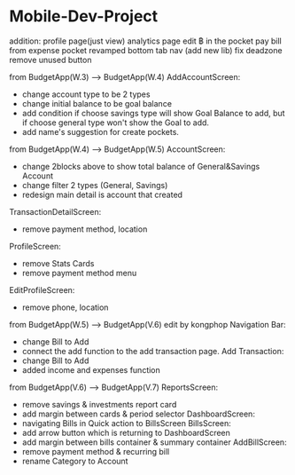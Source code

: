 # Mobile-Dev-Project
addition:
    profile page(just view)
    analytics page
    edit ฿ in the pocket
    pay bill from expense pocket
    revamped bottom tab nav (add new lib)
    fix deadzone
    remove unused button

from BudgetApp(W.3) --> BudgetApp(W.4)
AddAccountScreen: 
- change account type to be 2 types
- change initial balance to be goal balance
- add condition if choose savings type will show Goal Balance to add, but if choose general type won't show the Goal to add.
- add name's suggestion for create pockets.

from BudgetApp(W.4) --> BudgetApp(W.5)
AccountScreen:
- change 2blocks above to show total balance of General&Savings Account
- change filter 2 types (General, Savings)
- redesign main detail is account that created

TransactionDetailScreen:
- remove payment method, location

ProfileScreen:
- remove Stats Cards
- remove payment method menu

EditProfileScreen:
- remove phone, location

from BudgetApp(W.5) --> BudgetApp(V.6)
edit by kongphop
Navigation Bar:
- change Bill to Add
- connect the add function to the add transaction page.
Add Transaction:
- change Bill to Add
- added income and expenses function

from BudgetApp(V.6) --> BudgetApp(V.7)
ReportsScreen:
- remove savings & investments report card
- add margin between cards & period selector
DashboardScreen:
- navigating Bills in Quick action to BillsScreen
BillsScreen:
- add arrow button which is returning to DashboardScreen
- add margin between bills container & summary container
AddBillScreen:
- remove payment method & recurring bill
- rename Category to Account